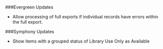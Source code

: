 ###Evergreen Updates
- Allow processing of full exports if individual records have errors within the full export. 

###Symphony Updates
- Show items with a grouped status of Library Use Only as Available
